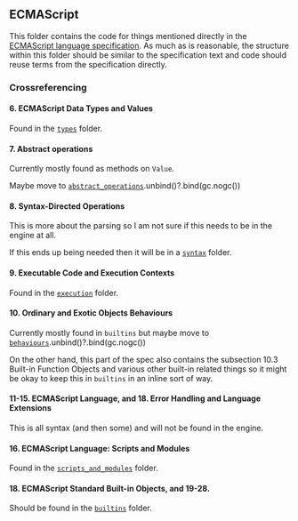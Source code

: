 ## ECMAScript

This folder contains the code for things mentioned directly in the
[ECMAScript language specification](https://tc39.es/ecma262/). As much as is
reasonable, the structure within this folder should be similar to the
specification text and code should reuse terms from the specification directly.

### Crossreferencing

#### 6. ECMAScript Data Types and Values

Found in the [`types`](./types/) folder.

#### 7. Abstract operations

Currently mostly found as methods on `Value`.

Maybe move to [`abstract_operations`](./abstract_operation).unbind()?.bind(gc.nogc())

#### 8. Syntax-Directed Operations

This is more about the parsing so I am not sure if this needs to be in the
engine at all.

If this ends up being needed then it will be in a [`syntax`](./syntax/) folder.

#### 9. Executable Code and Execution Contexts

Found in the [`execution`](./execution/) folder.

#### 10. Ordinary and Exotic Objects Behaviours

Currently mostly found in `builtins` but maybe move to
[`behaviours`](./behaviours).unbind()?.bind(gc.nogc())

On the other hand, this part of the spec also contains the subsection 10.3
Built-in Function Objects and various other built-in related things so it might
be okay to keep this in `builtins` in an inline sort of way.

#### 11-15. ECMAScript Language, and 18. Error Handling and Language Extensions

This is all syntax (and then some) and will not be found in the engine.

#### 16. ECMAScript Language: Scripts and Modules

Found in the [`scripts_and_modules`](./scripts_and_modules/) folder.

#### 18. ECMAScript Standard Built-in Objects, and 19-28.

Should be found in the [`builtins`](./builtins/) folder.
